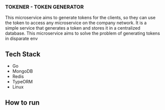 ### TOKENER - TOKEN GENERATOR

This microservice aims to generate tokens for the clients, so they can use the token to access any microservice on the company network. It is a simple service that generates a token and stores it in a centralized database. This microservice aims to solve the problem of generating tokens in disparate env

## Tech Stack

- Go
- MongoDB
- Redis
- TypeORM
- Linux

## How to run

